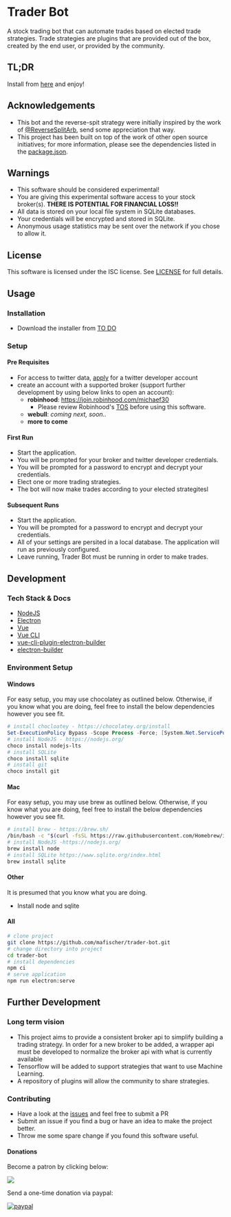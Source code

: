 # Trader Bot
A stock trading bot that can automate trades based on elected trade strategies. Trade strategies are plugins that are provided out of the box, created by the end user, or provided by the community.

## TL;DR
Install from [here](#Installation) and enjoy!

## Acknowledgements
- This bot and the reverse-spit strategy were initially inspired by the work of [@ReverseSplitArb](https://twitter.com/ReverseSplitArb), send some appreciation that way.
- This project has been built on top of the work of other open source initiatives; for more information, please see the dependencies listed in the [package.json](package.json).

## Warnings
- This software should be considered experimental!
- You are giving this experimental software access to your stock broker(s). **THERE IS POTENTIAL FOR FINANCIAL LOSS!!**
- All data is stored on your local file system in SQLite databases.
- Your credentials will be encrypted and stored in SQLite.
- Anonymous usage statistics may be sent over the network if you chose to allow it.

## License
This software is licensed under the ISC license. See [LICENSE](LICENSE) for full details.

## Usage

### Installation
- Download the installer from [TO DO](#)

### Setup

#### Pre Requisites
- For access to twitter data, [apply](https://developer.twitter.com/en/apply-for-access) for a twitter developer account
- create an account with a supported broker (support further development by using below links to open an account):
  - **robinhood**: https://join.robinhood.com/michaef30
    - Please review Robinhood's [TOS](https://cdn.robinhood.com/assets/robinhood/legal/Customer%20Agreement.pdf) before using this software.
  - **webull**: *coming next, soon..*
  - **more to come**

#### First Run
- Start the application.
- You will be prompted for your broker and twitter developer credentials.
- You will be prompted for a password to encrypt and decrypt your credentials.
- Elect one or more trading strategies.
- The bot will now make trades according to your elected strategitesl

#### Subsequent Runs
- Start the application.
- You will be prompted for a password to encrypt and decrypt your credentials.
- All of your settings are persited in a local database. The application will run as previously configured.
- Leave running, Trader Bot must be running in order to make trades.

## Development

### Tech Stack & Docs
- [NodeJS](https://nodejs.org/en/docs/)
- [Electron](https://www.electronjs.org/)
- [Vue](https://vuejs.org/)
- [Vue CLI](https://cli.vuejs.org/)
- [vue-cli-plugin-electron-builder](https://nklayman.github.io/vue-cli-plugin-electron-builder/)
- [electron-builder](https://www.electron.build/)

### Environment Setup
#### Windows
For easy setup, you may use chocolatey as outlined below. Otherwise, if you know what you are doing, feel free to install the below dependencies however you see fit.
``` powershell
# install chocloatey - https://chocolatey.org/install
Set-ExecutionPolicy Bypass -Scope Process -Force; [System.Net.ServicePointManager]::SecurityProtocol = [System.Net.ServicePointManager]::SecurityProtocol -bor 3072; iex ((New-Object System.Net.WebClient).DownloadString('https://chocolatey.org/install.ps1'))
# install NodeJS - https://nodejs.org/
choco install nodejs-lts
# install SQLite
choco install sqlite
# install git
choco install git
```
#### Mac
For easy setup, you may use brew as outlined below. Otherwise, if you know what you are doing, feel free to install the below dependencies however you see fit.
``` bash
# install brew - https://brew.sh/
/bin/bash -c "$(curl -fsSL https://raw.githubusercontent.com/Homebrew/install/HEAD/install.sh)"
# install NodeJS -https://nodejs.org/
brew install node
# install SQLite https://www.sqlite.org/index.html
brew install sqlite
```
#### Other
It is presumed that you know what you are doing.
- Install node and sqlite
#### All
``` bash
# clone project
git clone https://github.com/mafischer/trader-bot.git
# change directory into project
cd trader-bot
# install dependencies
npm ci
# serve application
npm run electron:serve
```

## Further Development

### Long term vision
- This project aims to provide a consistent broker api to simplify building a trading strategy. In order for a new broker to be added, a wrapper api must be developed to normalize the broker api with what is currently available
- Tensorflow will be added to support strategies that want to use Machine Learning.
- A repository of plugins will allow the community to share strategies.

### Contributing
- Have a look at the [issues](https://github.com/mafischer/trader-bot/issues) and feel free to submit a PR
- Submit an issue if you find a bug or have an idea to make the project better.
- Throw me some spare change if you found this software useful.

#### Donations
Become a patron by clicking below:

[![](https://c5.patreon.com/external/logo/become_a_patron_button.png)](https://www.patreon.com/trader_bot)

Send a one-time donation via paypal:

[![paypal](https://www.paypalobjects.com/en_US/i/btn/btn_donate_LG.gif)](https://www.paypal.me/michaelmab88/5)
